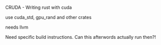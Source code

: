CRUDA - Writing rust with cuda 


use cuda_std, gpu_rand and other crates 

needs llvm 


Need specific build instructions. Can this afterwords actually run then?!
